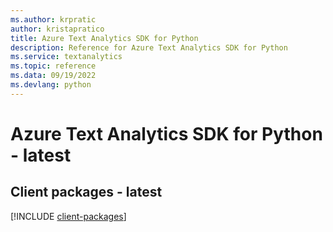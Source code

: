 ```yaml
---
ms.author: krpratic
author: kristapratico
title: Azure Text Analytics SDK for Python
description: Reference for Azure Text Analytics SDK for Python
ms.service: textanalytics
ms.topic: reference
ms.data: 09/19/2022
ms.devlang: python
---
```

# Azure Text Analytics SDK for Python - latest

## Client packages - latest
[!INCLUDE [client-packages](text-analytics-client-index.md)]
